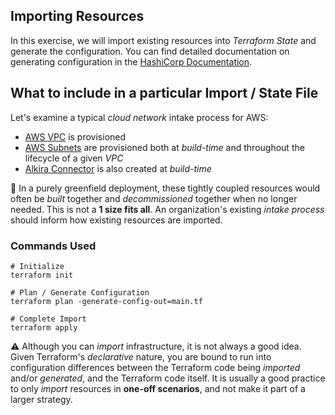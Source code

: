 ## Importing Resources
In this exercise, we will import existing resources into _Terraform State_ and generate the configuration. You can find detailed documentation on generating configuration in the [HashiCorp Documentation](https://developer.hashicorp.com/terraform/language/import/generating-configuration).

## What to include in a particular Import / State File
Let's examine a typical _cloud network_ intake process for AWS:
- [AWS VPC](https://registry.terraform.io/providers/hashicorp/aws/latest/docs/resources/vpc) is provisioned
- [AWS Subnets](https://registry.terraform.io/providers/hashicorp/aws/latest/docs/resources/subnet) are provisioned both at _build-time_ and throughout the lifecycle of a given _VPC_
- [Alkira Connector](https://registry.terraform.io/providers/alkiranet/alkira/latest/docs/resources/connector_aws_vpc) is also created at _build-time_

:wrench: In a purely greenfield deployment, these tightly coupled resources would often be _built_ together and _decommissioned_ together when no longer needed. This is not a **1 size fits all**. An organization's existing _intake process_ should inform how existing resources are imported.

### Commands Used
```shell
# Initialize
terraform init

# Plan / Generate Configuration
terraform plan -generate-config-out=main.tf

# Complete Import
terraform apply
```

:warning: Although you can _import_ infrastructure, it is not always a good idea. Given Terraform's _declarative_ nature, you are bound to run into configuration differences between the Terraform code being _imported_ and/or _generated_, and the Terraform code itself. It is usually a good practice to only _import_ resources in **one-off scenarios**, and not make it part of a larger strategy.